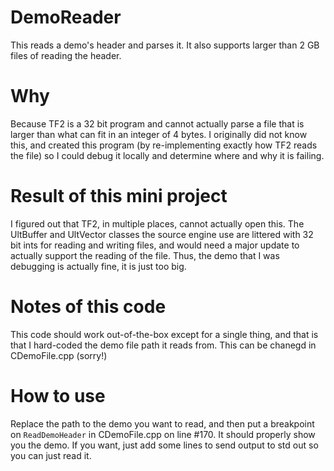 # DemoReader
This reads a demo's header and parses it. It also supports larger than 2 GB files of reading the header.

# Why
Because TF2 is a 32 bit program and cannot actually parse a file that is larger than what can fit in an integer of 4 bytes. I originally did not know this, and created this program (by re-implementing exactly how TF2 reads the file) so I could debug it locally and determine where and why it is failing.

# Result of this mini project
I figured out that TF2, in multiple places, cannot actually open this. The UltBuffer and UltVector classes the source engine use are littered with 32 bit ints for reading and writing files, and would need a major update to actually support the reading of the file. Thus, the demo that I was debugging is actually fine, it is just too big.

# Notes of this code
This code should work out-of-the-box except for a single thing, and that is that I hard-coded the demo file path it reads from. This can be chanegd in CDemoFile.cpp (sorry!)

# How to use
Replace the path to the demo you want to read, and then put a breakpoint on `ReadDemoHeader` in CDemoFile.cpp on line #170. It should properly show you the demo. If you want, just add some lines to send output to std out so you can just read it.
